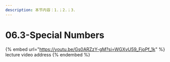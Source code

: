 ```yaml
---
description: 本节内容：1.；2.；3.
---
```


# 06.3-Special Numbers

{% embed url="https://youtu.be/Gs0ARZzY-gM?si=WGXvU59_FjoPf_1k" %}
lecture video address
{% endembed %}
